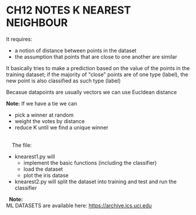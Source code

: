 # CH12 NOTES  K NEAREST NEIGHBOUR

It requires:
- a notion of distance between points in the dataset
- the assumption that points that are close to one another are similar

It basically tries to make a prediction based on the value of the points in the training dataset; if the majority of "close" points are of one type (label), the new point is also classified as such type (label)

Becasue datapoints are usually vectors we can use Eucldean distance<p>
**Note:**   If we have a tie we can
 - pick a winner at random
 - weight the votes by distance
 - reduce K until we find a unique winner

&nbsp;  
&nbsp;
&nbsp;
The file: 
 - knearest1.py will 
    - implement the basic functions (including the classifier)
    - load the dataset
    - plot the iris datase
 - knearest2.py will split the dataset into training and test and run the classifier

&nbsp;
**Note:**  
ML DATASETS are available here: https://archive.ics.uci.edu

